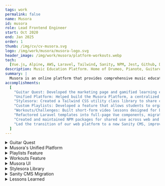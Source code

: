 ```yaml
---
tags: work
permalink: false
name: Musora
id: musora
role: Lead Frontend Engineer
start: Oct 2020
end: Jan 2025
order: 1
thumb: /img/cv/cv-musora.svg
logo: /img/work/musora/musora-logo.svg
header_image: /img/work/musora/platform-workouts.webp
tech:
  [Vue.js, Alpine, AWS, Laravel, Tailwind, Sanity, NPM, Jest, Github, Docker]
description: Music Education Platform. Home of Drumeo, Pianote, Guitareo, and Singeo.
summary: |
  Musora is an online platform that provides comprehensive music education for piano, guitar, drums, and singing. It combines world-class teaching with interactive practice tools like speed control, looping, and progress tracking. Students can engage with a supportive community, receive live feedback, and refine their skills at their own pace in an immersive learning environment. As a musician myself, I took great joy in building features that provided value for other musicians and music lovers.
accomplishments:
  [
    "Guitar Quest: Developed the marketing page and gamified learning experience, featuring an interactive map for learning guitar.",
    "Unified Platform: Helped build the Musora Platform, a centralized hub for all brand channels.",
    "Stylesora: Created a Tailwind CSS utility class library to share common styles across brand applications.",
    "Custom Playlists: Developed a feature that allows students to organize content based on their preferences, enhancing user experience.",
    "Workouts/Challenges: Built short-form video lessons designed for busy schedules, providing value to musicians.",
    "Refactored Laravel templates into full-page Vue components, migrating many legacy components to Vue 3's Composition API.",
    "Created and maintained NPM packages for shared use across web and mobile teams.",
    "Led the transition of our web platform to a new Sanity CMS, improving content management and scalability.",
  ]
---
```


<!-- Details -->
<details>
    <summary>Guitar Quest</summary>
    <div class="details-content">
        <div class="detail-image-wrapper">
            <img src="/img/work/musora/guitar-quest.webp" alt="Image of Guitareo's Guitar Quest" loading="lazy">
        </div>
        <p>
            As part of an effort to increase engagement in the then <a href="https://www.guitareo.com" title="Go To Guitareo Website" target="_blank">Guitareo</a> application, we launched <a href="https://www.guitareo.com/shop/guitar-quest" title="Go to Guitar Quest website" target="_blank">Guitar Quest</a>—a gamified approach to learning electric guitar featuring musician and influencer <i>Rob Scallon</i>.
            <br>
            I was responsible for both the marketing and platform experiences. A key feature of Guitar Quest was an interactive <abbr title="Scalable Vector Graphics">SVG</abbr> map, used across both the marketing site and platform, to visually represent lesson "levels" where difficulty increased as students progressed. To improve performance on the marketing site, I introduced <a href="https://alpinejs.dev/" target="_blank">Alpine.js</a>, a lightweight (10 kB gzipped) JavaScript framework with <a href="https://vuejs.org/" target="_blank" title="Go to Vue.js website">Vue.js</a>-like syntax, which enhanced loading speeds.
            <br>
            For the platform experience, I developed new components on top of our existing Vue.js component library, <strong>Vuesora</strong>, and ensured seamless data flow from our <a href="https://laravel.com/" title="Go to Laravel websit" target="_blank">Laravel</a> controllers to the templates. I also introduced <a href="https://tailwindcss.com/" title="Go to Tailwind CSS website" target="_blank">Tailwind CSS</a> to streamline styling and establish a scalable convention for future development.
        </p>
    </div>
</details>

<details>
    <summary>Musora's Unified Platform</summary>
    <div class="details-content">
        <div class="detail-image-wrapper">
            <img src="/img/work/musora/musora-brand-selector.webp" alt="Image of Musora's brand selector" loading="lazy">
        </div>
        <p>
            Before we built <a href="https://www.musora.com/" title="Go to Musora's website" target="_blank">Musora’s</a> unified platform, Musora operated as four separate brand applications— 
            <a href="https://www.drumeo.com/" title="Go to Drumeo's website" target="_blank">Drumeo</a>, 
            <a href="https://www.pianote.com/" title="Go to Pianote's website" target="_blank">Pianote</a>, 
            <a href="https://www.guitareo.com/" title="Go to Guitareo's website" target="_blank">Guitareo</a>, and 
            <a href="https://www.singeo.com/" title="Go to Singeo's website" target="_blank">Singeo</a>. 
            This fragmented structure created technical challenges when delivering new features and limited students to a single brand and instrument per membership.
            <br>
            Previously, we maintained three separate internal libraries for shared code: <strong>Bladesora</strong> (<a href="https://laravel.com/docs/11.x/blade" title="Go to Blade documentation" target="_blank">Blade</a> templates), 
            <strong>Vuesora</strong> (Vue components), and <strong>Stylesora</strong> (Tailwind CSS utilities, which I created). 
            Deploying a new feature often required updates across seven different <a href="https://www.github.com" title="Go to Github's website" target="_blank">GitHub</a> repositories, slowing down development.
        </p>
        <div class="detail-image-wrapper" data-columns="2">
            <img src="/img/work/musora/mobile-dark-mode.webp" alt="Image of Musora's brand selector" loading="lazy">
            <img src="/img/work/musora/mobile-light-mode.webp" alt="Image of Musora's brand selector" loading="lazy">
        </div>
        <p>
            To streamline operations and improve the student experience, we embarked on an ambitious unification project. 
            I initiated the process by setting up our web and mobile GitHub repositories and ensuring all necessary technologies were installed. 
            I then migrated our shared libraries into the unified platform repository and led the development of a global app redesign. 
            This included a new navigation system, a cohesive site wrapper, and visual updates to support both light and dark modes.
            <br>
            By consolidating our platform, we significantly accelerated development and enabled students to access all instruments and brands under a single membership, 
            greatly increasing the value of their subscription.
        </p>
        <p>
            As part of the new unified Musora platform, I also decoupled the marketing front-end environment from the main platform. This separation allowed the marketing team to use their preferred tools without causing unintended side effects on the platform, and vice versa. I achieved this by using separate <strong>Laravel Mix</strong> configurations, ensuring that each environment had its own optimized build process. This enabled the marketing team to leverage lightweight libraries like 
            <a href="https://alpinejs.dev/" title="Go to Alpine.js documentation" target="_blank">Alpine.js</a>, improving 
            performance and <abbr title="Search Enging Optimization">SEO</abbr> without impacting the main application.
        </p>
    </div>
</details>

<details>
    <summary>Playlists Feature</summary>
    <div class="details-content">
        <p>
            In the legacy platforms, students could only bookmark content into a single collection called "My List." 
            With the launch of the unified Musora platform, we wanted to enhance this functionality by allowing students to organize all content—Songs, Lessons, and Exercises—into individual playlists. 
            Taking inspiration from Spotify, we introduced features enabling users to edit playlist names, reorder items via drag-and-drop, update thumbnails, and more. 
            Additionally, students could pin up to five playlists to the main sidebar for quick access.
        </p>
        <div class="detail-image-wrapper">
            <img src="/img/work/musora/musora-playlist.webp" alt="Image of a Musora Playlist" loading="lazy">
        </div>
        <p>
            I led the front-end development of these new features, creating the Playlist index page with drag-and-drop sorting and implementing the pin functionality for the sidebar. 
            To manage playlist state across multiple <strong>Vue</strong> components, I introduced <a href="https://pinia.vuejs.org/" title="Go to Pinia's documentation" target="_blank">Pinia</a>, ensuring efficient data sharing across the application. I also updated the playback page experience to support multiple content types.
        </p>
        <div class="detail-image-wrapper">
            <img src="/img/work/musora/musora-create-playlist.webp" alt="Image of a Musora Playlist Creation" loading="lazy">
        </div>
        <p>
            In addition, I supervised and mentored another front-end developer in building the "Create Playlist" modal, which needed to be integrated across all content types. 
            Unlike Spotify, our platform had the unique challenge of handling content with child items, requiring careful UI considerations to allow students to decide whether to include child content in their playlists.
        </p>
    </div>
</details>

<details>
  <summary>Workouts Feature</summary>
    <div class="details-content">
        <div class="detail-image-wrapper">
            <img src="/img/work/musora/platform-workouts.webp" alt="Image of a Musora Workouts Page" loading="lazy">
        </div>
        <p>
            The goal of this feature was to offer short-form workout content as an alternative to our traditional multi-lesson 
            learning structure. Leveraging the third-party practice tool <a href="https://www.soundslice.com/" title="Go to Soundslice website" target="_blank">Soundslice</a>, 
            we combined video lessons with interactive sheet music to enhance the learning experience.
        </p>
        <p>
            I developed a component that segments the video into individual chapters, allowing students to quickly navigate 
            to specific sections. Each chapter card provides two options: jump directly to that point in the video or open the 
            Soundslice player to loop and practice along with sheet music in real time. To optimize the user experience, I 
            utilized Soundslice's <abbr title="Application Programming Interface">API</abbr> to customize the player’s behavior, ensuring it met our specific learning needs.
        </p>
    </div>
</details>

<details>
  <summary>Musora UI</summary>
    <div class="details-content">
        <div class="detail-image-wrapper" data-scrollable="true">
            <div class="scroll-container" tabindex="0" role="region" aria-label="Scrollable image content">
                <img src="/img/work/musora/musora-ui.webp" alt="An example image of the Simply360 application" loading="lazy">
            </div>
            <div class="scroll-indicator">
                <em><span class="sr-only">This Section is</span> Scrollable</em>
            </div>
        </div>
        <p>
            Early in my time at Musora, I aimed to improve the onboarding process by creating documentation for our frontend libraries: 
            <strong>Bladesora</strong> for HTML templates, <strong>Vuesora</strong> for Vue components, and <strong>Stylesora</strong> for custom Tailwind classes.
        </p>
        <p>
            To achieve this, I used <a href="https://vuepress.vuejs.org/" title="Go to VuePress website" target="_blank">VuePress</a> to generate 
            a documentation site, which I then deployed to <a href="https://www.netlify.com/" title="Go to Netlify's website" target="_blank">Netlify</a>. 
            VuePress made it easy for developers to reference core frontend components and copy/paste code snippets directly into their projects, 
            streamlining development and onboarding.
        </p>
    </div>
</details>

<details>
    <summary>Stylesora Library</summary>
    <div class="details-content">
        <div class="detail-image-wrapper">
            <img src="/img/work/musora/musora-ui-colors.webp" alt="Musora UI Colors" loading="lazy">
        </div>
        <p>
            I built a Tailwind utility class library called <strong>Stylesora</strong> to centralize Musora's custom styles. 
            Working closely with the UX team, I ensured all <a href="https://www.figma.com/" title="Go to Figma's website" target="_blank">Figma</a> designs were accurately reflected in the front-end implementation. By using CSS as JSON, I seamlessly integrated Stylesora into our Tailwind config, making it easy to maintain and scale our design system.
        </p>
        <div class="detail-image-wrapper">
            <img src="/img/work/musora/musora-ui-buttons.webp" alt="Musora UI Colors" loading="lazy">
        </div>
    </div>
</details>

<details>
    <summary>Sanity CMS Migration</summary>
    <div class="details-content">
        <p>
            The team aimed to migrate our MySQL database and existing <strong>Musora CMS</strong> to 
            <a href="https://www.sanity.io/studio" title="Go to Sanity's website" target="_blank">Sanity CMS</a>. 
            This transition required a fundamental shift in how our front-end components received data. Instead of passing data 
            from <strong>Laravel</strong> controllers to templates and then to Vue components as props, we needed the components 
            themselves to fetch data directly from Sanity.
        </p>
        <div class="detail-image-wrapper">
            <img src="/img/work/musora/mcs-diagram-dark.webp" alt="Diagram of Musora Content Services Package" loading="lazy">
        </div>
        <p>
            I led the front-end team in refactoring our Blade templates, replacing multiple HTML partials with single-page Vue components. Each page component now retrieves its own data and passes it to child components, enabling a more modular and scalable architecture. To improve the user experience, we introduced skeleton loaders across the site, which are triggered <code>onBeforeMount</code> while awaiting data from Sanity.
        </p>
        <p>
            Another key challenge was ensuring both mobile and web front-end teams stayed aligned during this large-scale migration. Since <a href="https://www.sanity.io/docs/groq" title="Go to Sanity GROQ documentation" target="_blank"><abbr title="Graph-Relational Object Queries">GROQ</abbr> queries</a> can be complex, and not all developers were experienced in writing them, I created an <a href="https://www.npmjs.com/" title="Go to NPM website" target="_blank">NPM</a> package called <strong>Musora Content Services</strong> (<abbr title="Musora Content Services">MCS</abbr>). This package provided standardized functions for both mobile and web teams to retrieve content data from Sanity. 
        </p>
        <p>
            To maintain reliability, we implemented <a href="https://jestjs.io/" title="Go to Jest website" target="_blank">Jest</a> tests for all GROQ queries, ensuring they worked correctly with every update. These tests were integrated into <strong>GitHub Actions</strong> to run automatically on every push to <i>main</i>. We also expanded the package to include user-specific endpoints from our own <abbr title="Application Programming Interface">API</abbr>, making it the central gateway for all data requests in our web and mobile applications.
        </p>
        <p>
            To improve the developer experience, I created documentation using JSDoc, a tool that generates API documentation from properly formatted JavaScript comments. By simply ensuring that all new functions and classes were commented, developers could run a build command to generate updated documentation automatically. I documented the process in the <strong>README</strong> file and published the docs to the web using GitHub Pages. 
        </p>
        <p>
            Additionally, I set up a symlink from the Musora Content Services repository to our Musora Web Platform repository. This allowed developers to test changes to the MCS package directly within the web platform—without needing to push, publish, and reinstall every iteration. This significantly reduced friction in development and sped up the feedback loop.
        </p>
        <p>
            This migration not only improved development efficiency but also laid the groundwork for decoupling the web application from the back-end. By shifting toward a fully front-end-driven architecture, we enabled the possibility of deploying static files instead of relying on Laravel to generate HTML, ultimately reducing infrastructure costs and improving performance.
        </p>
    </div>
</details>
<details>
    <summary>Lessons Learned</summary>
    <div class="details-content">
        <p>
            I spent four action-packed years at Musora and held three different titles. I did everything from managing staff to creating workflows in Jira to building experiences from the ground up. Here are some of my takeaways, both technical and personal.
        </p>
        <h3>Lesson One: The Necessary Evil of Frameworks in Large Teams.</h3>  
        <p>  
            I enjoy writing my own code. I don't like relying on third-party libraries and frameworks—for many reasons.  
        </p>  
        <p>  
            That said, they have their advantages (whether I like it or not). Libraries and frameworks set conventions. When I'm creating a library or package, I want it to be well-structured, readable, and documented with human-friendly naming conventions. But very rarely do we get the time to do this.  
        </p>  
        <p>  
            When you use a library like Vue.js or Tailwind CSS, these conventions are already established, tested, and backed by a community. I can tell my devs, "Read the documentation," and trust that they'll find what they need. That’s far more efficient than teaching them the "Miguel way" of doing things.  
        </p>  
        <p>  
            It also helps with onboarding. If a new developer already knows these technologies, they can start contributing right away instead of learning our custom-built solutions.  
        </p>  
        <h3>Lesson Two: Working with iFrames is a pain.</h3>  
        <p>  
            Most of my work at Musora followed a familiar pattern—create components, fetch data, build new routes, repeat. But every so often, I had to work with a third-party package rendered as an iFrame.  
        </p>  
        <p>  
            Out of consideration, I won’t name the package, but it was a core feature of the Musora platform. Because of that, marketers and project managers frequently requested updates and customizations.  
        </p>  
        <p>  
            Here’s the problem: iFrames, like web workers, are completely encapsulated. You can’t manipulate them from the outside unless they expose a way to send and receive messages. Events won’t work because they bubble (or propagate) to the parent, and the iFrame can’t capture events from the parent.  
        </p>  
        <p>  
            And don’t even think about targeting elements inside an iFrame from the outside—that violates the browser’s Same-Origin Policy.  
        </p>  
        <p>  
            In a perfect world, iFrame-based packages would expose all the necessary options to update the UI and listen for changes. But we don’t live in a perfect world. If the iFrame’s owner doesn’t add your domain to the CORS headers, you have no way to modify it. You have to work with what you're given.  
        </p>  
        <p>  
            When all else fails, build it yourself.  
        </p>  
        <h3>Lesson Three: Take Initiative—Don’t Wait for Things to Happen.</h3>  
        <p>  
            It’s easy to say, "It’s not my job," or "That person is out sick," or "Someone else was supposed to do it." But waiting for the ideal situation will only slow you down.  
        </p>  
        <p>  
            Instead, take ownership. Offer solutions.  
        </p>  
        <p>  
            If the UX manager is juggling multiple projects and the Figma designs lack error states—add them yourself. Even if they’re not perfect, at least they’ll exist.  
        </p>  
        <p>  
            If you're waiting on a back-end engineer for a solution, but you can offer a workaround—make that Plan A. Pitch it, implement it. Chances are, you’ll be making their life easier.  
        </p>  
        <p>  
            If a Jira ticket requires engineers from different teams, but you can do both jobs, don’t let others’ availability block progress.  
        </p>  
        <p>  
            My father always said, "Perfect is the enemy of good," and "A job worth doing is worth doing well enough." Essentially—get it done.  
        </p>  
        <p>  
            Of course, this mindset can lead to burnout—something I know all too well. Leadership often means doing more, taking responsibility, and stepping up when things stall. The upside? You’ll learn more and have more to show for your time at a company.  
        </p>  
        <h3>Lesson Four: Put People First.</h3>  
        <p>  
            If I can be blunt—don’t be an asshole. You won’t get the best performance, collaboration, or respect by treating people poorly.  
        </p>  
        <p>  
            Do the opposite. Go out of your way to acknowledge that nothing on the <em>Project Roadmap</em> gets done without people.  
        </p>  
        <p>  
            I won’t open the can of worms that is <strong>Generative AI</strong>, but even AI still needs humans—because people understand context. Even the lowest-performing team members can provide valuable insights into why something isn’t working. Listen to them. Make them feel appreciated.  
        </p>  
        <p>  
            Technology exists for people, not the other way around.  
        </p>  
        <p>  
            And this applies to yourself too. Your job, with all its arbitrary deadlines, is not more important than your health. You can’t do good work if you completely neglect yourself.  
        </p>  
        <p>  
            Ultimately, that’s what companies should want for their employees, even if they don’t say it enough. Maybe it’s worth reminding them once in a while.  
        </p>  
    </div>  
</details>
